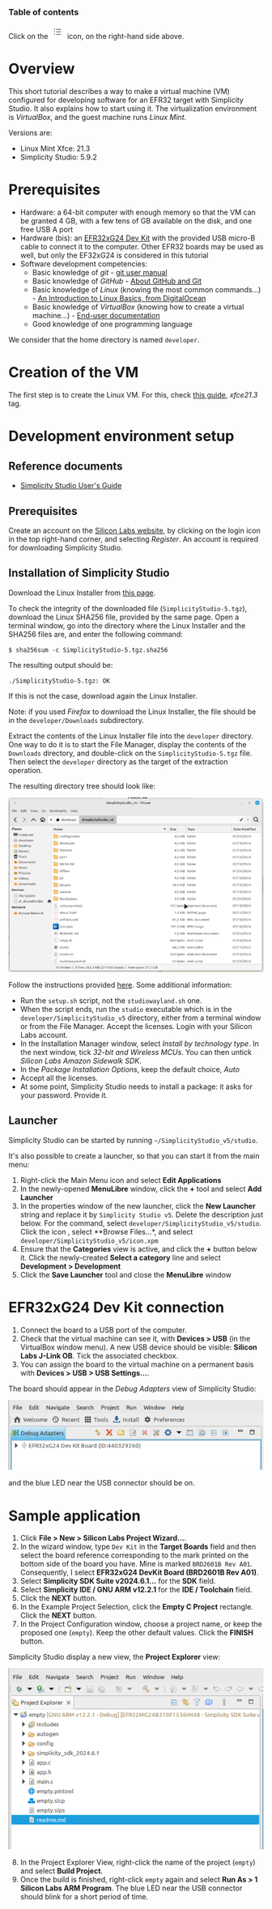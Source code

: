 ### Table of contents

Click on the ![](images/tocIcon.png) icon, on the right-hand side above.

# Overview

This short tutorial describes a way to make a virtual machine (VM) configured for developing software for an EFR32 target with Simplicity Studio. It also explains how to start using it. The virtualization environment is *VirtualBox*, and the guest machine runs *Linux Mint*.

Versions are:
* Linux Mint Xfce: 21.3
* Simplicity Studio: 5.9.2

# Prerequisites

* Hardware: a 64-bit computer with enough memory so that the VM can be granted 4 GB, with a few tens of GB available on the disk, and one free USB A port
* Hardware (bis): an [EFR32xG24 Dev Kit](https://www.silabs.com/development-tools/wireless/efr32xg24-dev-kit?tab=overview) with the provided USB micro-B cable to connect it to the computer. Other EFR32 boards may be used as well, but only the EF32xG24 is considered in this tutorial
* Software development competencies:
  * Basic knowledge of *git* - [git user manual](https://git-scm.com/docs/user-manual)
  * Basic knowledge of *GitHub* - [About GitHub and Git](https://docs.github.com/en/get-started/start-your-journey/about-github-and-git)
  * Basic knowledge of *Linux* (knowing the most common commands...) - [An Introduction to Linux Basics, from DigitalOcean](https://www.digitalocean.com/community/tutorials/an-introduction-to-linux-basics)
  * Basic knowledge of *VirtualBox* (knowing how to create a virtual machine...) - [End-user documentation](https://www.virtualbox.org/wiki/End-user_documentation)
  * Good knowledge of one programming language

We consider that the home directory is named `developer`.

# Creation of the VM

The first step is to create the Linux VM. For this, check [this guide](https://github.com/PascalBod/lm-vm), *xfce21.3* tag.

# Development environment setup

## Reference documents

* [Simplicity Studio User's Guide](https://docs.silabs.com/simplicity-studio-5-users-guide/5.9.1/ss-5-users-guide-overview/)

## Prerequisites

Create an account on the [Silicon Labs website](https://docs.silabs.com), by clicking on the login icon in the top right-hand corner, and selecting *Register*. An account is required for downloading Simplicity Studio.

## Installation of Simplicity Studio

Download the Linux Installer from [this page](https://www.silabs.com/developers/simplicity-studio).

To check the integrity of the downloaded file (`SimplicityStudio-5.tgz`), download the Linux SHA256 file, provided by the same page. Open a terminal window, go into the directory where the Linux Installer and the SHA256 files are, and enter the following command:
```
$ sha256sum -c SimplicityStudio-5.tgz.sha256 
```

The resulting output should be:
```
./SimplicityStudio-5.tgz: OK
```

If this is not the case, download again the Linux Installer.

Note: if you used *Firefox* to download the Linux Installer, the file should be in the `developer/Downloads` subdirectory.

Extract the contents of the Linux Installer file into the `developer` directory. One way to do it is to start the File Manager, display the contents of the `Downloads` directory, and double-click on the `SimplicityStudio-5.tgz` file. Then select the `developer` directory as the target of the extraction operation.

The resulting directory tree should look like:

![](images/linux_installer_directory_tree.png)

Follow the instructions provided [here](https://docs.silabs.com/simplicity-studio-5-users-guide/5.9.1/ss-5-users-guide-getting-started/install-ss-5-and-software#on-linux). Some additional information:
* Run the `setup.sh` script, not the `studiowayland.sh` one.
* When the script ends, run the `studio` executable which is in the `developer/SimplicityStudio_v5` directory, either from a terminal window or from the File Manager. Accept the licenses. Login with your Silicon Labs account.
* In the Installation Manager window, select *Install by technology type*. In the next window, tick *32-bit and Wireless MCUs*. You can then untick *Silicon Labs Amazon Sidewalk SDK*.
* In the *Package Installation Options*, keep the default choice, *Auto*
* Accept all the licenses.
* At some point, Simplicity Studio needs to install a package: it asks for your password. Provide it.

## Launcher

Simplicity Studio can be started by running `~/SimplicityStudio_v5/studio`.

It's also possible to create a launcher, so that you can start it from the main menu:
1. Right-click the Main Menu icon and select **Edit Applications**
2. In the newly-opened **MenuLibre** window, click the **+** tool and select **Add Launcher**
3. In the properties window of the new launcher, click the **New Launcher** string and replace it by `Simplicity Studio v5`. Delete the description just below. For the command, select `developer/SimplicityStudio_v5/studio`. Click the icon , select **Browse Files...*, and select `developer/SimplicityStudio_v5/icon.xpm`
4. Ensure that the **Categories** view is active, and click the **+** button below it. Click the newly-created **Select a category** line and select **Development > Development**
5. Click the **Save Launcher** tool and close the **MenuLibre** window

# EFR32xG24 Dev Kit connection

1. Connect the board to a USB port of the computer.
2. Check that the virtual machine can see it, with **Devices > USB** (in the VirtualBox window menu). A new USB device should be visible: **Silicon Labs J-Link OB**. Tick the associated checkbox.
3. You can assign the board to the virtual machine on a permanent basis with **Devices > USB > USB Settings...**.

The board should appear in the *Debug Adapters* view of Simplicity Studio:

![](images/debug_adapter_view.png)

and the blue LED near the USB connector should be on.

# Sample application

1. Click **File > New > Silicon Labs Project Wizard...**.
2. In the wizard window, type `Dev Kit` in the **Target Boards** field and then select the board reference corresponding to the mark printed on the bottom side of the board you have. Mine is marked `BRD2601B Rev A01`. Consequently, I select **EFR32xG24 DevKit Board (BRD2601B Rev A01)**.
3. Select **Simplicity SDK Suite v2024.6.1...** for the **SDK** field.
4. Select **Simplicity IDE / GNU ARM v12.2.1** for the **IDE / Toolchain** field.
5. Click the **NEXT** button.
6. In the Example Project Selection, click the **Empty C Project** rectangle. Click the **NEXT** button.
7. In the Project Configuration window, choose a project name, or keep the proposed one (`empty`). Keep the other default values. Click the **FINISH** button.

Simplicity Studio display a new view, the **Project Explorer** view:

![](images/project_explorer_view.png)

8. In the Project Explorer View, right-click the name of the project (`empty`) and select **Build Project**.
9. Once the build is finished, right-click `empty` again and select **Run As > 1 Silicon Labs ARM Program**. The blue LED near the USB connector should blink for a short period of time.